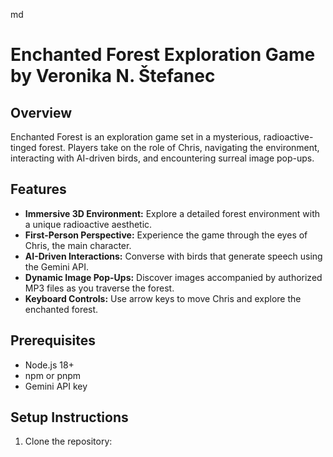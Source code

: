md
# Enchanted Forest Exploration Game by Veronika N. Štefanec

## Overview

Enchanted Forest is an exploration game set in a mysterious, radioactive-tinged forest. Players take on the role of Chris, navigating the environment, interacting with AI-driven birds, and encountering surreal image pop-ups.

## Features

-   **Immersive 3D Environment:** Explore a detailed forest environment with a unique radioactive aesthetic.
-   **First-Person Perspective:** Experience the game through the eyes of Chris, the main character.
-   **AI-Driven Interactions:** Converse with birds that generate speech using the Gemini API.
-   **Dynamic Image Pop-Ups:** Discover images accompanied by authorized MP3 files as you traverse the forest.
-   **Keyboard Controls:** Use arrow keys to move Chris and explore the enchanted forest.

## Prerequisites

-   Node.js 18+
-   npm or pnpm
-   Gemini API key

## Setup Instructions

1.  Clone the repository:
